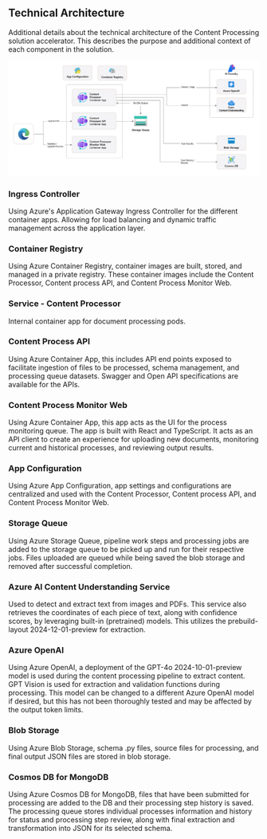 ## Technical Architecture

Additional details about the technical architecture of the Content Processing solution accelerator. This describes the purpose and additional context of each component in the solution.

![image](./Images/ReadMe/solution-architecture.png)


### Ingress Controller
Using Azure's Application Gateway Ingress Controller for the different container apps. Allowing for load balancing and dynamic traffic management across the application layer.

### Container Registry
Using Azure Container Registry, container images are built, stored, and managed in a private registry. These container images include the Content Processor, Content process API, and Content Process Monitor Web.

### Service - Content Processor
Internal container app for document processing pods.

### Content Process API
Using Azure Container App, this includes API end points exposed to facilitate ingestion of files to be processed, schema management, and processing queue datasets. Swagger and Open API specifications are available for the APIs.

### Content Process Monitor Web
Using Azure Container App, this app acts as the UI for the process monitoring queue. The app is built with React and TypeScript. It acts as an API client to create an experience for uploading new documents, monitoring current and historical processes, and reviewing output results.


### App Configuration
Using Azure App Configuration, app settings and configurations are centralized and used with the Content Processor, Content process API, and Content Process Monitor Web.

### Storage Queue
Using Azure Storage Queue, pipeline work steps and processing jobs are added to the storage queue to be picked up and run for their respective jobs. Files uploaded are queued while being saved the blob storage and removed after successful completion. 

### Azure AI Content Understanding Service
Used to detect and extract text from images and PDFs. This service also retrieves the coordinates of each piece of text, along with confidence scores, by leveraging built-in (pretrained) models. This utilizes the prebuild-layout 2024-12-01-preview for extraction.

### Azure OpenAI
Using Azure OpenAI, a deployment of the GPT-4o 2024-10-01-preview model is used during the content processing pipeline to extract content. GPT Vision is used for extraction and validation functions during processing. This model can be changed to a different Azure OpenAI model if desired, but this has not been thoroughly tested and may be affected by the output token limits.

### Blob Storage
Using Azure Blob Storage, schema .py files, source files for processing, and final output JSON files are stored in blob storage.

### Cosmos DB for MongoDB
Using Azure Cosmos DB for MongoDB, files that have been submitted for processing are added to the DB and their processing step history is saved. The processing queue stores individual processes information and history for status and processing step review, along with final extraction and transformation into JSON for its selected schema.